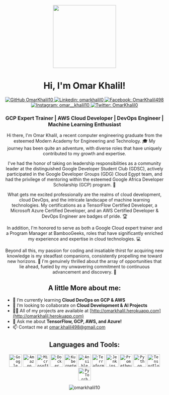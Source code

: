<p align="center">
  <img src="https://media.giphy.com/media/hvRJCLFzcasrR4ia7z/giphy.gif" width="200">
</p>

<h1 align="center">Hi, I'm Omar Khalil!</h1>

<p align="center">
  <a href="https://github.com/OmarKhalil10">
    <img src="https://img.shields.io/github/followers/OmarKhalil10?label=follow&style=social" alt="GitHub OmarKhalil10">
  </a>
  <a href="https://www.linkedin.com/in/omarkhalil0/">
    <img src="https://img.shields.io/badge/-omarkhalil0-blue?style=flat-square&logo=Linkedin&logoColor=white" alt="Linkedin: omarkhalil0">
  </a>
  <a href="https://www.facebook.com/OmarKhalil498/">
    <img src="https://img.shields.io/badge/-OmarKhalil498-blue?style=flat-square&logo=Facebook&logoColor=white" alt="Facebook: OmarKhalil498">
  </a>
  <a href="https://www.instagram.com/omar__khalil10/">
    <img src="https://img.shields.io/badge/-omar__khalil10-bc2a8d?style=flat-square&logo=Instagram&logoColor=white" alt="Instagram: omar__khalil10">
  </a>
  <a href="https://twitter.com/OmarKhalil0">
    <img src="https://img.shields.io/twitter/follow/OmarKhalil0?style=social" alt="Twitter: OmarKhalil0">
  </a>
</p>

<h3 align="center">GCP Expert Trainer | AWS Cloud Developer | DevOps Engineer | Machine Learning Enthusiast</h3>

<p align="center">
  Hi there, I'm Omar Khalil, a recent computer engineering graduate from the esteemed Modern Academy for Engineering and Technology. 🎓 My journey has been quite an adventure, with diverse roles that have uniquely contributed to my growth and expertise.
</p>

<p align="center">
  I've had the honor of taking on leadership responsibilities as a community leader at the distinguished Google Developer Student Club (GDSC), actively participated in the Google Developer Groups (GDG) Cloud Egypt team, and had the privilege of mentoring within the esteemed Google Africa Developer Scholarship (GCP) program. 🚀
</p>

<p align="center">
  What gets me excited professionally are the realms of cloud development, cloud DevOps, and the intricate landscape of machine learning technologies. My certifications as a TensorFlow Certified Developer, a Microsoft Azure Certified Developer, and an AWS Certified Developer & DevOps Engineer are badges of pride. 🏆
</p>

<p align="center">
  In addition, I'm honored to serve as both a Google Cloud expert trainer and a Program Manager at BambooGeeks, roles that have significantly enriched my experience and expertise in cloud technologies. 💻
</p>

<p align="center">
  Beyond all this, my passion for coding and insatiable thirst for acquiring new knowledge is my steadfast companions, consistently propelling me toward new horizons. 🌟 I'm genuinely thrilled about the array of opportunities that lie ahead, fueled by my unwavering commitment to continuous advancement and discovery. 🚀
</p>

<h2 align="center">A little More about me:</h2>

- 🔭 I’m currently learning **Cloud DevOps on GCP & AWS**
- 👯 I’m looking to collaborate on **Cloud Development & AI Projects**
- 👨‍💻 All of my projects are available at [http://omarkhalil.herokuapp.com](http://omarkhalil.herokuapp.com)
- 💬 Ask me about **TensorFlow, GCP, AWS, and Azure!**
- 📫 Contact me at <a href="mailto:omar.khalil498@gmail.com">omar.khalil498@gmail.com</a>

<h2 align="center">Languages and Tools:</h2>

<p align="center">
  <code><img height="40" src="https://www.vectorlogo.zone/logos/google_cloud/google_cloud-icon.svg" alt="Google Cloud"></code>
  <code><img height="40" src="https://www.vectorlogo.zone/logos/amazon_aws/amazon_aws-ar21.svg" alt="Amazon Web Services"></code>
  <code><img height="40" src="https://www.vectorlogo.zone/logos/microsoft_azure/microsoft_azure-icon.svg" alt="Microsoft Azure"></code>
  <code><img height="40" src="https://www.vectorlogo.zone/logos/docker/docker-icon.svg" alt="Docker"></code>
  <code><img height="40" src="https://www.vectorlogo.zone/logos/kubernetes/kubernetes-icon.svg" alt="Kubernetes"></code>
  <code><img height="40" src="https://www.vectorlogo.zone/logos/ansible/ansible-icon.svg" alt="Ansible"></code>
  <code><img height="40" src="https://www.vectorlogo.zone/logos/terraformio/terraformio-icon.svg" alt="Terraform"></code>
  <code><img height="40" src="https://www.vectorlogo.zone/logos/jenkins/jenkins-icon.svg" alt="Jenkins"></code>
  <code><img height="40" src="https://www.vectorlogo.zone/logos/prometheusio/prometheusio-icon.svg" alt="Prometheus"></code>
  <code><img height="40" src="https://www.vectorlogo.zone/logos/python/python-icon.svg" alt="Python"></code>
  <code><img height="40" src="https://www.vectorlogo.zone/logos/tensorflow/tensorflow-icon.svg" alt="TensorFlow"></code>
  <code><img height="40" src="https://www.vectorlogo.zone/logos/pytorch/pytorch-icon.svg" alt="PyTorch"></code>
</p>

<p align="center">
  <img src="https://github-readme-stats.vercel.app/api?username=omarkhalil10&show_icons=true&locale=en" alt="omarkhalil10" />
</p>
